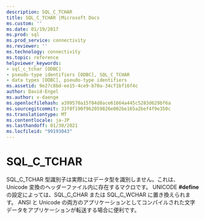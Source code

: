 ```yaml
---
description: SQL_C_TCHAR
title: SQL_C_TCHAR |Microsoft Docs
ms.custom: ''
ms.date: 01/19/2017
ms.prod: sql
ms.prod_service: connectivity
ms.reviewer: ''
ms.technology: connectivity
ms.topic: reference
helpviewer_keywords:
- sql_c_tchar [ODBC]
- pseudo-type identifiers [ODBC], SQL_C_TCHAR
- data types [ODBC], pseudo-type identifiers
ms.assetid: 9e27c8bd-ee15-4ce9-b70a-34cf1bf16f4c
author: David-Engel
ms.author: v-daenge
ms.openlocfilehash: a399570a15f04d8ace61664a445c5283d629bf6a
ms.sourcegitcommit: 33f0f190f962059826e002be165a2bef4f9e350c
ms.translationtype: MT
ms.contentlocale: ja-JP
ms.lasthandoff: 01/30/2021
ms.locfileid: "99193043"
---
```

# <a name="sql_c_tchar"></a>SQL_C_TCHAR
SQL_C_TCHAR 型識別子は実際にはデータ型を識別しません。これは、Unicode 変換のヘッダーファイル内に存在するマクロです。 UNICODE **#define** の設定によっては、SQL_C_CHAR または SQL_C_WCHAR に置き換えられます。 ANSI と Unicode の両方のアプリケーションとしてコンパイルされた文字データをアプリケーションが転送する場合に便利です。

